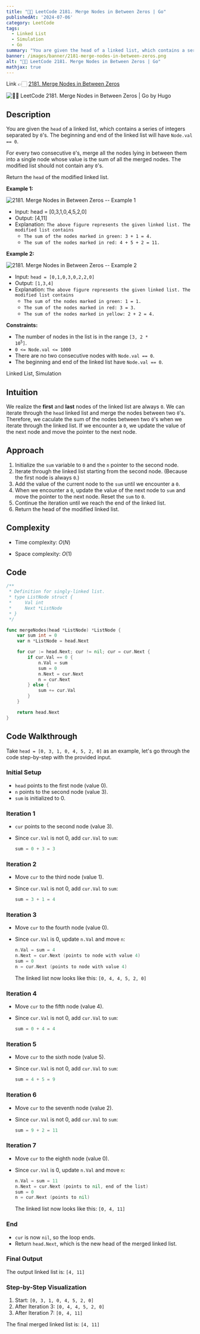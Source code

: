 ```yaml
---
title: "💯✅ LeetCode 2181. Merge Nodes in Between Zeros | Go"
publishedAt: '2024-07-06'
category: LeetCode
tags:
  - Linked List
  - Simulation
  - Go
summary: "You are given the head of a linked list, which contains a series of integers separated by 0's. The beginning and end of the linked list will have Node.val == 0."
banner: /images/banner/2181-merge-nodes-in-between-zeros.png
alt: "💯✅ LeetCode 2181. Merge Nodes in Between Zeros | Go"
mathjax: true
---
```


Link 👉🏻 [2181. Merge Nodes in Between Zeros](https://leetcode.com/problems/merge-nodes-in-between-zeros)

![💯✅ LeetCode 2181. Merge Nodes in Between Zeros | Go by Hugo](/images/banner/2181-merge-nodes-in-between-zeros.png)

## Description

You are given the `head` of a linked list, which contains a series of integers separated by `0`'s. The beginning and end of the linked list will have `Node.val == 0`.

For every two consecutive `0`'s, merge all the nodes lying in between them into a single node whose value is the sum of all the merged nodes. The modified list should not contain any `0`'s.

Return the `head` of the modified linked list.

**Example 1:**

![2181. Merge Nodes in Between Zeros -- Example 1](https://assets.leetcode.com/uploads/2022/02/02/ex1-1.png)


- Input: head = [0,3,1,0,4,5,2,0]
- Output: [4,11]
- Explanation: `The above figure represents the given linked list. The modified list contains`
    - `The sum of the nodes marked in green: 3 + 1 = 4.`
    - `The sum of the nodes marked in red: 4 + 5 + 2 = 11.`


**Example 2:**

![2181. Merge Nodes in Between Zeros -- Example 2](https://assets.leetcode.com/uploads/2022/02/02/ex2-1.png)

- Input: `head = [0,1,0,3,0,2,2,0]`
- Output: `[1,3,4]`
- Explanation: `The above figure represents the given linked list. The modified list contains`
  - `The sum of the nodes marked in green: 1 = 1.`
  - `The sum of the nodes marked in red: 3 = 3.`
  - `The sum of the nodes marked in yellow: 2 + 2 = 4.`
 

**Constraints:**

- The number of nodes in the list is in the range <code>[3, 2 * 10<sup>5</sup>]</code>.
- `0 <= Node.val <= 1000`
- There are no two consecutive nodes with `Node.val == 0`.
- The beginning and end of the linked list have `Node.val == 0`.

Linked List, Simulation


## Intuition

We realize the **first** and **last** nodes of the linked list are always `0`. We can iterate through the `head` linked list and merge the nodes between two `0`'s. Therefore, we caculate the sum of the nodes between two `0`'s when we iterate through the linked list. If we encounter a `0`, we update the value of the next node and move the pointer to the next node.

## Approach

1. Initialize the `sum` variable to `0` and the `n` pointer to the second node.
2. Iterate through the linked list starting from the second node. (Because the first node is always `0`.)
3. Add the value of the current node to the `sum` until we encounter a `0`.
4. When we encounter a `0`, update the value of the next node to `sum` and move the pointer to the next node. Reset the `sum` to `0`.
5. Continue the iteration until we reach the end of the linked list.
6. Return the head of the modified linked list.


## Complexity
- Time complexity: $O(N)$

- Space complexity: $O(1)$

## Code

```go
/**
 * Definition for singly-linked list.
 * type ListNode struct {
 *     Val int
 *     Next *ListNode
 * }
 */

func mergeNodes(head *ListNode) *ListNode {
	var sum int = 0
	var n *ListNode = head.Next

	for cur := head.Next; cur != nil; cur = cur.Next {
		if cur.Val == 0 {
			n.Val = sum
			sum = 0
			n.Next = cur.Next
			n = cur.Next
		} else {
			sum += cur.Val
		}
	}

	return head.Next
}
```


## Code Walkthrough

Take `head = [0, 3, 1, 0, 4, 5, 2, 0]` as an example, let's go through the code step-by-step with the provided input.


### Initial Setup
- `head` points to the first node (value 0).
- `n` points to the second node (value 3).
- `sum` is initialized to 0.

### Iteration 1
- `cur` points to the second node (value 3).
- Since `cur.Val` is not 0, add `cur.Val` to `sum`:

  ```go
  sum = 0 + 3 = 3
  ```

### Iteration 2
- Move `cur` to the third node (value 1).
- Since `cur.Val` is not 0, add `cur.Val` to `sum`:

  ```go
  sum = 3 + 1 = 4
  ```

### Iteration 3
- Move `cur` to the fourth node (value 0).
- Since `cur.Val` is 0, update `n.Val` and move `n`:

  ```go
  n.Val = sum = 4
  n.Next = cur.Next (points to node with value 4)
  sum = 0
  n = cur.Next (points to node with value 4)
  ```
  The linked list now looks like this: `[0, 4, 4, 5, 2, 0]`

### Iteration 4
- Move `cur` to the fifth node (value 4).
- Since `cur.Val` is not 0, add `cur.Val` to `sum`:

  ```go
  sum = 0 + 4 = 4
  ```

### Iteration 5
- Move `cur` to the sixth node (value 5).
- Since `cur.Val` is not 0, add `cur.Val` to `sum`:

  ```go
  sum = 4 + 5 = 9
  ```

### Iteration 6
- Move `cur` to the seventh node (value 2).
- Since `cur.Val` is not 0, add `cur.Val` to `sum`:

  ```go
  sum = 9 + 2 = 11
  ```

### Iteration 7
- Move `cur` to the eighth node (value 0).
- Since `cur.Val` is 0, update `n.Val` and move `n`:

  ```go
  n.Val = sum = 11
  n.Next = cur.Next (points to nil, end of the list)
  sum = 0
  n = cur.Next (points to nil)
  ```

  The linked list now looks like this: `[0, 4, 11]`

### End
- `cur` is now `nil`, so the loop ends.
- Return `head.Next`, which is the new head of the merged linked list.

### Final Output
The output linked list is: `[4, 11]`

### Step-by-Step Visualization
1. Start: `[0, 3, 1, 0, 4, 5, 2, 0]`
2. After Iteration 3: `[0, 4, 4, 5, 2, 0]`
3. After Iteration 7: `[0, 4, 11]`

The final merged linked list is: `[4, 11]`
